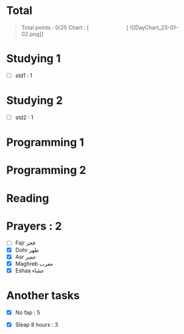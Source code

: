  
# Total
> Total points : 0/25
> Chart : [                         ]
![[DayChart_25-01-02.png]]
 
# Studying 1
- [ ] std1 : 1
 
# Studying 2 
- [ ] std2 : 1
 
# Programming 1 
 
# Programming 2 
 
# Reading 
# Prayers : 2
- [ ] Fajr فجر
- [x] Dohr ظهر
- [x] Asr عصر
- [x] Maghreb مغرب
- [x] Eshaa عشاء
 
# Another tasks
- [x] No fap : 5
- [x] Sleap 8 hours : 3
 